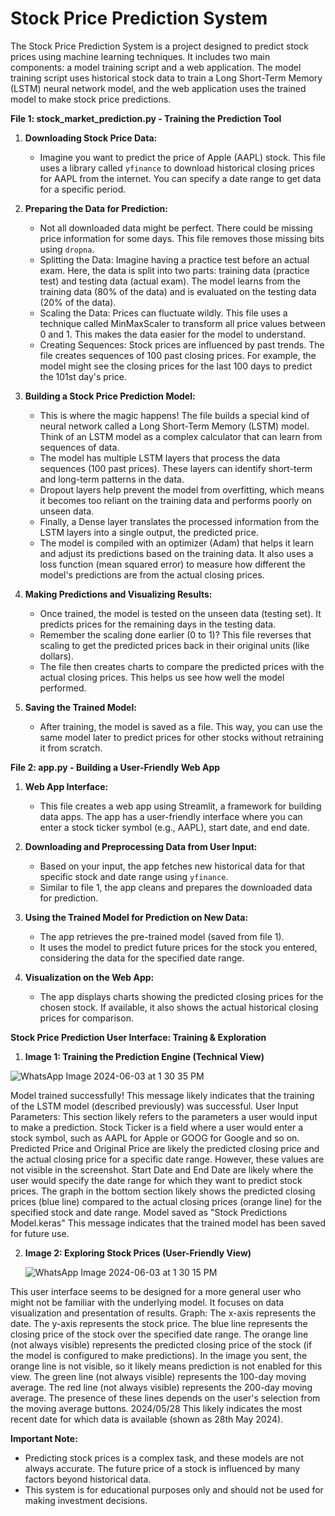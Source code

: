 # Stock Price Prediction System

The Stock Price Prediction System is a project designed to predict stock prices using machine learning techniques. It includes two main components: a model training script and a web application. The model training script uses historical stock data to train a Long Short-Term Memory (LSTM) neural network model, and the web application uses the trained model to make stock price predictions.

**File 1: stock_market_prediction.py - Training the Prediction Tool**

1. **Downloading Stock Price Data:**
   - Imagine you want to predict the price of Apple (AAPL) stock. This file uses a library called `yfinance` to download historical closing prices for AAPL from the internet. You can specify a date range to get data for a specific period.

2. **Preparing the Data for Prediction:**
   - Not all downloaded data might be perfect. There could be missing price information for some days. This file removes those missing bits using `dropna`.
   - Splitting the Data: Imagine having a practice test before an actual exam. Here, the data is split into two parts: training data (practice test) and testing data (actual exam). The model learns from the training data (80% of the data) and is evaluated on the testing data (20% of the data).
   - Scaling the Data: Prices can fluctuate wildly. This file uses a technique called MinMaxScaler to transform all price values between 0 and 1. This makes the data easier for the model to understand.
   - Creating Sequences: Stock prices are influenced by past trends. The file creates sequences of 100 past closing prices. For example, the model might see the closing prices for the last 100 days to predict the 101st day's price.

3. **Building a Stock Price Prediction Model:**
   - This is where the magic happens! The file builds a special kind of neural network called a Long Short-Term Memory (LSTM) model. Think of an LSTM model as a complex calculator that can learn from sequences of data.
   - The model has multiple LSTM layers that process the data sequences (100 past prices). These layers can identify short-term and long-term patterns in the data.
   - Dropout layers help prevent the model from overfitting, which means it becomes too reliant on the training data and performs poorly on unseen data.
   - Finally, a Dense layer translates the processed information from the LSTM layers into a single output, the predicted price.
   - The model is compiled with an optimizer (Adam) that helps it learn and adjust its predictions based on the training data. It also uses a loss function (mean squared error) to measure how different the model's predictions are from the actual closing prices.

4. **Making Predictions and Visualizing Results:**
   - Once trained, the model is tested on the unseen data (testing set). It predicts prices for the remaining days in the testing data.
   - Remember the scaling done earlier (0 to 1)? This file reverses that scaling to get the predicted prices back in their original units (like dollars).
   - The file then creates charts to compare the predicted prices with the actual closing prices. This helps us see how well the model performed.

5. **Saving the Trained Model:**
   - After training, the model is saved as a file. This way, you can use the same model later to predict prices for other stocks without retraining it from scratch.

**File 2: app.py - Building a User-Friendly Web App**

1. **Web App Interface:**
   - This file creates a web app using Streamlit, a framework for building data apps. The app has a user-friendly interface where you can enter a stock ticker symbol (e.g., AAPL), start date, and end date.

2. **Downloading and Preprocessing Data from User Input:**
   - Based on your input, the app fetches new historical data for that specific stock and date range using `yfinance`.
   - Similar to file 1, the app cleans and prepares the downloaded data for prediction.

3. **Using the Trained Model for Prediction on New Data:**
   - The app retrieves the pre-trained model (saved from file 1).
   - It uses the model to predict future prices for the stock you entered, considering the data for the specified date range.

4. **Visualization on the Web App:**
   - The app displays charts showing the predicted closing prices for the chosen stock. If available, it also shows the actual historical closing prices for comparison.


**Stock Price Prediction User Interface: Training & Exploration**
1. **Image 1: Training the Prediction Engine (Technical View)**

![WhatsApp Image 2024-06-03 at 1 30 35 PM](https://github.com/gitan12/Stock_Market_Prediction/assets/152585363/3cdc6b1b-3e7d-46d7-a868-64be9093b31a)

Model trained successfully! This message likely indicates that the training of the LSTM model (described previously) was successful.
User Input Parameters: This section likely refers to the parameters a user would input to make a prediction.
Stock Ticker is a field where a user would enter a stock symbol, such as AAPL for Apple or GOOG for Google and so on.
Predicted Price and Original Price are likely the predicted closing price and the actual closing price for a specific date range. However, these values are not visible in the screenshot.
Start Date and End Date are likely where the user would specify the date range for which they want to predict stock prices.
The graph in the bottom section likely shows the predicted closing prices (blue line) compared to the actual closing prices (orange line) for the specified stock and date range.
Model saved as "Stock Predictions Model.keras" This message indicates that the trained model has been saved for future use.

2. **Image 2: Exploring Stock Prices (User-Friendly View)**


   ![WhatsApp Image 2024-06-03 at 1 30 15 PM](https://github.com/gitan12/Stock_Market_Prediction/assets/152585363/87c7159e-41e6-47f0-bd17-c8410f88a2fa)

This user interface seems to be designed for a more general user who might not be familiar with the underlying model.
It focuses on data visualization and presentation of results.
Graph:
The x-axis represents the date.
The y-axis represents the stock price.
The blue line represents the closing price of the stock over the specified date range.
The orange line (not always visible) represents the predicted closing price of the stock (if the model is configured to make predictions). In the image you sent, the orange line is not visible, so it likely means prediction is not enabled for this view.
The green line (not always visible) represents the 100-day moving average.
The red line (not always visible) represents the 200-day moving average. The presence of these lines depends on the user's selection from the moving average buttons.
2024/05/28  This likely indicates the most recent date for which data is available (shown as 28th May 2024).





**Important Note:**

* Predicting stock prices is a complex task, and these models are not always accurate. The future price of a stock is influenced by many factors beyond historical data.
* This system is for educational purposes only and should not be used for making investment decisions. 
